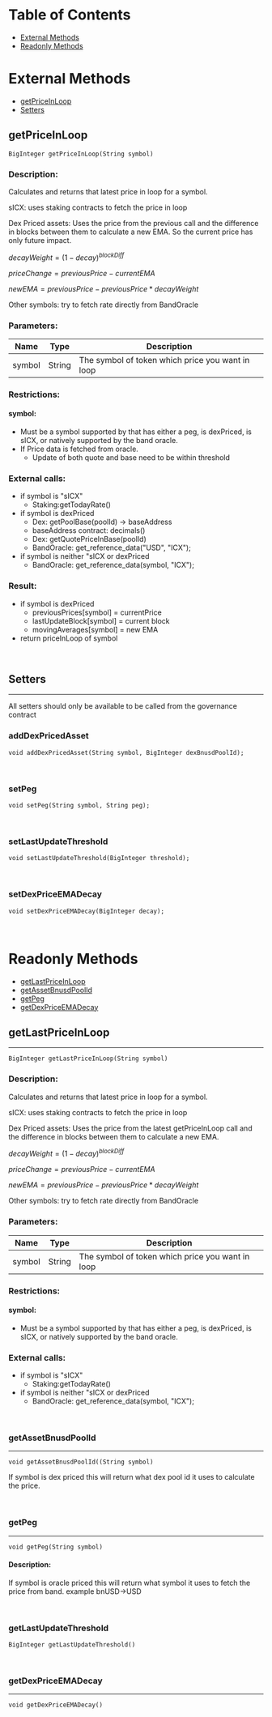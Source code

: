 # Table of Contents

* [External Methods](external-methods)
* [Readonly Methods](readonly-methods)

# External Methods

* [getPriceInLoop](#getPriceInLoop)
* [Setters](#setters)

## **getPriceInLoop**
```
BigInteger getPriceInLoop(String symbol)
```

### **Description:**
Calculates and returns that latest price in loop for a symbol.

sICX: uses staking contracts to fetch the price in loop

Dex Priced assets: Uses the price from the previous call and the difference in blocks between them to calculate a new EMA. So the current price has only future impact.

$decayWeight = (1-decay)^{blockDiff}$

$priceChange = previousPrice - currentEMA$

$newEMA = previousPrice - previousPrice * decayWeight$

Other symbols: try to fetch rate directly from BandOracle

### **Parameters**:
| Name | Type | Description |
|----------|-------------|------|
| symbol | String | The symbol of token which price you want in loop |

### **Restrictions:**
#### symbol:
* Must be a symbol supported by that has either a peg, is dexPriced, is sICX, or natively supported by the band oracle.
* If Price data is fetched from oracle.
  * Update of both quote and base need to be within threshold


### **External calls:**
* if symbol is "sICX"
  * Staking:getTodayRate()
* if symbol is dexPriced
  * Dex: getPoolBase(poolId) -> baseAddress
  * baseAddress contract: decimals()
  * Dex: getQuotePriceInBase(poolId)
  * BandOracle: get_reference_data("USD", "ICX");
* if symbol is neither "sICX or dexPriced
  * BandOracle: get_reference_data(symbol, "ICX");

### **Result:**
  * if symbol is dexPriced
    * previousPrices[symbol] = currentPrice
    * lastUpdateBlock[symbol] = current block
    * movingAverages[symbol] = new EMA
  * return priceInLoop of symbol

<br>

## **Setters**
---
All setters should only be available to be called from the governance contract

### **addDexPricedAsset**

```
void addDexPricedAsset(String symbol, BigInteger dexBnusdPoolId);

```

<br>

### **setPeg**

```
void setPeg(String symbol, String peg);

```

<br>

### **setLastUpdateThreshold**

```
void setLastUpdateThreshold(BigInteger threshold);

```

<br>

### **setDexPriceEMADecay**

```
void setDexPriceEMADecay(BigInteger decay);

```

<br>

# Readonly Methods

* [getLastPriceInLoop](#getpriceinloop)
* [getAssetBnusdPoolId](#getassetbnusdpoolid)
* [getPeg](#getpeg)
* [getDexPriceEMADecay](#getdexpriceemadecay)

## **getLastPriceInLoop**
---
```
BigInteger getLastPriceInLoop(String symbol)
```

### **Description:**
Calculates and returns that latest price in loop for a symbol.

sICX: uses staking contracts to fetch the price in loop

Dex Priced assets: Uses the price from the latest getPriceInLoop call and the difference in blocks between them to calculate a new EMA.

$decayWeight = (1-decay)^{blockDiff}$

$priceChange = previousPrice - currentEMA$

$newEMA = previousPrice - previousPrice * decayWeight$

Other symbols: try to fetch rate directly from BandOracle

### **Parameters**:
| Name | Type | Description |
|----------|-------------|------|
| symbol | String | The symbol of token which price you want in loop |

### **Restrictions:**
#### symbol:
* Must be a symbol supported by that has either a peg, is dexPriced, is sICX, or natively supported by the band oracle.

### **External calls:**
* if symbol is "sICX"
  * Staking:getTodayRate()
* if symbol is neither "sICX or dexPriced
  * BandOracle: get_reference_data(symbol, "ICX");

<br>

### **getAssetBnusdPoolId**
---
```
void getAssetBnusdPoolId((String symbol)
```
If symbol is dex priced this will return what dex pool id it uses to calculate the price.

<br>

### **getPeg**
---
```
void getPeg(String symbol)
```


#### **Description:**
If symbol is oracle priced this will return what symbol it uses to fetch the price from band. example bnUSD->USD

<br>

### **getLastUpdateThreshold**

```
BigInteger getLastUpdateThreshold()

```

<br>

### **getDexPriceEMADecay**
---
```
void getDexPriceEMADecay()
```

<br>
